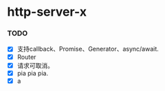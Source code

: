 http-server-x
=============

### TODO

- [x] 支持callback、Promise、Generator、async/await.
- [x] Router
- [x] 请求可取消。
- [x] pia pia pia.
- [x] a  

